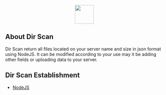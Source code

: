 <p align="center"><img src="https://openhertz.com/img/logo-text.svg" height="60"></p>

<p align="center">

</p>

## About Dir Scan

Dir Scan return all files located on your server name and size in json format using NodeJS.
It can be modified according to your use may it be adding other fields or uploading data to your server.

## Dir Scan Establishment

- [NodeJS](https://nodejs.org/en/)

